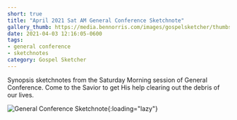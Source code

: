 ```yaml
---
short: true
title: "April 2021 Sat AM General Conference Sketchnote"
gallery_thumb: https://media.bennorris.com/images/gospelsketcher/thumbs/apr-21-1-sat-am.jpg
date: 2021-04-03 12:16:05-0600
tags:
- general conference
- sketchnotes
category: Gospel Sketcher
---
```


Synopsis sketchnotes from the Saturday Morning session of General Conference. Come to the Savior to get His help clearing out the debris of our lives.

![General Conference Sketchnote](https://media.bennorris.com/images/gospelsketcher/general-conference/apr-2021/apr-21-1-sat-am.jpg){:loading="lazy"}
